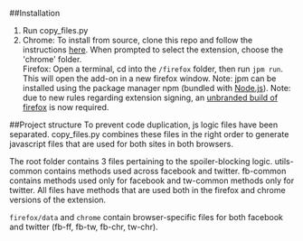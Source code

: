 ##Installation
1. Run copy_files.py
2. Chrome: To install from source, clone this repo and follow the instructions [here](https://developer.chrome.com/extensions/getstarted#unpacked). When prompted to select the extension, choose the 'chrome' folder.<br>
Firefox: Open a terminal, cd into the `/firefox` folder, then run `jpm run`. This will open the add-on in a new firefox window. Note: jpm can be installed using the package manager npm (bundled with [Node.js](https://nodejs.org/)). Note: due to new rules regarding extension signing, an [unbranded build of firefox](https://wiki.mozilla.org/Add-ons/Extension_Signing#Unbranded_Builds) is now required.


##Project structure
To prevent code duplication, js logic files have been separated. copy_files.py combines these files in the right order to generate javascript files that are used for both sites in both browsers.

The root folder contains 3 files pertaining to the spoiler-blocking logic. utils-common contains methods used across facebook and twitter. fb-common contains methods used only for facebook and tw-common methods only for twitter. All files have methods that are used both in the firefox and chrome versions of the extension.

`firefox/data` and `chrome` contain browser-specific files for both facebook and twitter (fb-ff, fb-tw, fb-chr, tw-chr).

